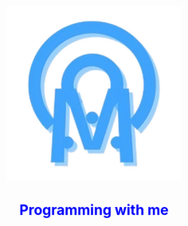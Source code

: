 <div align='center'>
  <img src="./upscalemedia-transformed.png" alt='File could not be uploaded.' width='350px' />
  <h1 style="color: blue;">Programming with me</h1>
</div>
